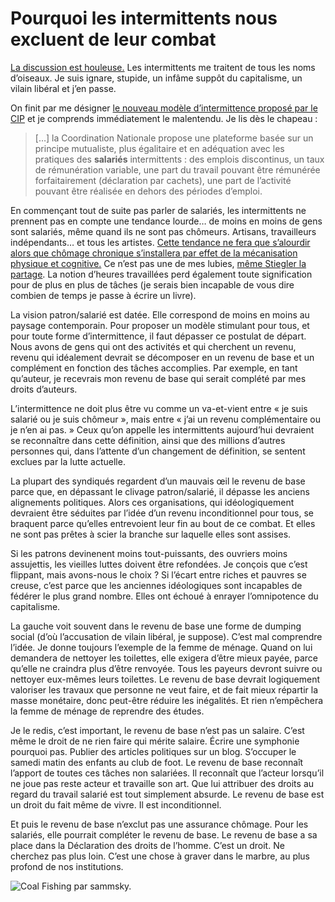 # Pourquoi les intermittents nous excluent de leur combat

[La discussion est houleuse.](https://tcrouzet.com/2014/06/13/crise-des-intermittents-une-belle-opportunite/) Les intermittents me traitent de tous les noms d’oiseaux. Je suis ignare, stupide, un infâme suppôt du capitalisme, un vilain libéral et j’en passe.

On finit par me désigner [le nouveau modèle d’intermittence proposé par le CIP](http://www.cip-idf.org/IMG/pdf/NMlong.pdf) et je comprends immédiatement le malentendu. Je lis dès le chapeau :

> \[…\] la Coordination Nationale propose une plateforme basée sur un principe mutualiste, plus égalitaire et en adéquation avec les pratiques des **salariés** intermittents : des emplois discontinus, un taux de rémunération variable, une part du travail pouvant être rémunérée forfaitairement (déclaration par cachets), une part de l’activité pouvant être réalisée en dehors des périodes d’emploi.

En commençant tout de suite pas parler de salariés, les intermittents ne prennent pas en compte une tendance lourde… de moins en moins de gens sont salariés, même quand ils ne sont pas chômeurs. Artisans, travailleurs indépendants… et tous les artistes. [Cette tendance ne fera que s’alourdir alors que chômage chronique s’installera par effet de la mécanisation physique et cognitive.](https://tcrouzet.com/2014/06/03/jai-un-travail-je-cherche-un-revenu-de-base/) Ce n’est pas une de mes lubies, [même Stiegler la partage](http://www.wedemain.fr/Bernard-Stiegler-l-emploi-salarie-va-devenir-minoritaire_a551.html). La notion d’heures travaillées perd également toute signification pour de plus en plus de tâches (je serais bien incapable de vous dire combien de temps je passe à écrire un livre).

La vision patron/salarié est datée. Elle correspond de moins en moins au paysage contemporain. Pour proposer un modèle stimulant pour tous, et pour toute forme d’intermittence, il faut dépasser ce postulat de départ. Nous avons de gens qui ont des activités et qui cherchent un revenu, revenu qui idéalement devrait se décomposer en un revenu de base et un complément en fonction des tâches accomplies. Par exemple, en tant qu’auteur, je recevrais mon revenu de base qui serait complété par mes droits d’auteurs.

L’intermittence ne doit plus être vu comme un va-et-vient entre « je suis salarié ou je suis chômeur », mais entre « j’ai un revenu complémentaire ou je n’en ai pas. » Ceux qu’on appelle les intermittents aujourd’hui devraient se reconnaître dans cette définition, ainsi que des millions d’autres personnes qui, dans l’attente d’un changement de définition, se sentent exclues par la lutte actuelle.

La plupart des syndiqués regardent d’un mauvais œil le revenu de base parce que, en dépassant le clivage patron/salarié, il dépasse les anciens alignements politiques. Alors ces organisations, qui idéologiquement devraient être séduites par l’idée d’un revenu inconditionnel pour tous, se braquent parce qu’elles entrevoient leur fin au bout de ce combat. Et elles ne sont pas prêtes à scier la branche sur laquelle elles sont assises.

Si les patrons devinenent moins tout-puissants, des ouvriers moins assujettis, les vieilles luttes doivent être refondées. Je conçois que c’est flippant, mais avons-nous le choix ? Si l’écart entre riches et pauvres se creuse, c’est parce que les anciennes idéologiques sont incapables de fédérer le plus grand nombre. Elles ont échoué à enrayer l’omnipotence du capitalisme.

La gauche voit souvent dans le revenu de base une forme de dumping social (d’où l’accusation de vilain libéral, je suppose). C’est mal comprendre l’idée. Je donne toujours l’exemple de la femme de ménage. Quand on lui demandera de nettoyer les toilettes, elle exigera d’être mieux payée, parce qu’elle ne craindra plus d’être renvoyée. Tous les payeurs devront suivre ou nettoyer eux-mêmes leurs toilettes. Le revenu de base devrait logiquement valoriser les travaux que personne ne veut faire, et de fait mieux répartir la masse monétaire, donc peut-être réduire les inégalités. Et rien n’empêchera la femme de ménage de reprendre des études.

Je le redis, c’est important, le revenu de base n’est pas un salaire. C’est même le droit de ne rien faire qui mérite salaire. Écrire une symphonie pourquoi pas. Publier des articles politiques sur un blog. S’occuper le samedi matin des enfants au club de foot. Le revenu de base reconnaît l’apport de toutes ces tâches non salariées. Il reconnaît que l’acteur lorsqu’il ne joue pas reste acteur et travaille son art. Que lui attribuer des droits au regard du travail salarié est tout simplement absurde. Le revenu de base est un droit du fait même de vivre. Il est inconditionnel.

Et puis le revenu de base n’exclut pas une assurance chômage. Pour les salariés, elle pourrait compléter le revenu de base. Le revenu de base a sa place dans la Déclaration des droits de l’homme. C’est un droit. Ne cherchez pas plus loin. C’est une chose à graver dans le marbre, au plus profond de nos institutions.

![Coal Fishing par sammsky.](https://tcrouzet.com/images_tc/2014/06/basic-scaled.jpg)